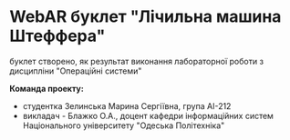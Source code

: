 # WebAR буклет "Лічильна машина Штеффера"
буклет створено, як результат виконання лабораторної роботи з дисципліни
"Операційні системи"

**Команда проекту:**
+ студентка Зелинська Марина Сергіївна, група АІ-212
+ викладач - Блажко О.А., доцент кафедри інформаційних систем Національного університету "Одеська Політехніка"
